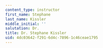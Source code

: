 ```yaml
---
content_type: instructor
first_name: Stephane
last_name: Kissler
middle_initial: ''
salutation: Dr.
title: Dr. Stephane Kissler
uid: 4dc03642-f291-6d4c-7896-1c46ceae1795
---
```

